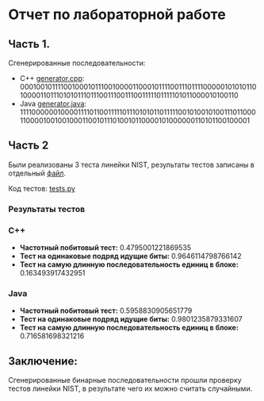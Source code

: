 # Отчет по лабораторной работе

## Часть 1.


Сгенерированные последовательности:

- C++ [generator.cpp](https://github.com/Alex8608/isb/blob/lab2-var3/lab_2/generator.cpp):
    00010010111100100010111001000011000101111001110111100000101010110100001101110101011101110011100111001111101111101011000010100110
- Java [generator.java](https://github.com/Alex8608/isb/blob/lab2-var3/lab_2/generator.java):
    11110000001000011110110011111011101010110111110010100101001110110001100001001001000110010111010010110000101000000110101100100001

## Часть 2

Были реализованы 3 теста линейки NIST, результаты тестов записаны в отдельный [файл](https://github.com/Alex8608/isb/blob/lab2-var3/lab_2/info.txt).

Код тестов: [tests.py](https://github.com/Alex8608/isb/blob/lab2-var3/lab_2/tests.py)

### Результаты тестов
### C++
- **Частотный побитовый тест:** 0.4795001221869535
- **Тест на одинаковые подряд идущие биты:** 0.9646114798766142
- **Тест на самую длинную последовательность единиц в блоке:** 0.163493917432951
  
### Java
- **Частотный побитовый тест:** 0.5958830905651779
- **Тест на одинаковые подряд идущие биты:** 0.9801235879331607
- **Тест на самую длинную последовательность единиц в блоке:** 0.716581698321216

## Заключение:
Сгенерированные бинарные последовательности прошли проверку тестов линейки NIST, в результате чего их можно считать случайными.
